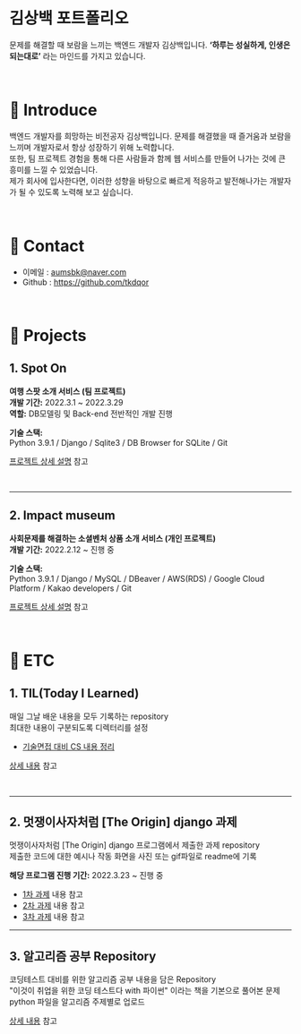 # 김상백 포트폴리오
문제를 해결할 때 보람을 느끼는 백엔드 개발자 김상백입니다. **‘하루는 성실하게, 인생은 되는대로’** 라는 마인드를 가지고 있습니다.

<br>


# :pushpin: Introduce
백엔드 개발자를 희망하는 비전공자 김상백입니다. 문제를 해결했을 때 즐거움과 보람을 느끼며 개발자로서 항상 성장하기 위해 노력합니다.     
또한, 팀 프로젝트 경험을 통해 다른 사람들과 함께 웹 서비스를 만들어 나가는 것에 큰 흥미를 느낄 수 있었습니다.      
제가 회사에 입사한다면, 이러한 성향을 바탕으로 빠르게 적응하고 발전해나가는 개발자가 될 수 있도록 노력해 보고 싶습니다.

<br>


# :pushpin: Contact
- 이메일 : aumsbk@naver.com
- Github : https://github.com/tkdqor

<br>


# :pushpin: Projects

## 1. Spot On
**여행 스팟 소개 서비스 (팀 프로젝트)**   
**개발 기간:** 2022.3.1 ~ 2022.3.29    
**역할:** DB모델링 및 Back-end 전반적인 개발 진행

**기술 스택:**     
Python 3.9.1 / Django / Sqlite3 / DB Browser for SQLite / Git

[프로젝트 상세 설명](https://github.com/ace-project/ace-project) 참고

<br>

* * *

## 2. Impact museum
**사회문제를 해결하는 소셜벤처 상품 소개 서비스 (개인 프로젝트)**   
**개발 기간:** 2022.2.12 ~ 진행 중 

**기술 스택:**     
Python 3.9.1 / Django / MySQL / DBeaver / AWS(RDS) / Google Cloud Platform / Kakao developers / Git

[프로젝트 상세 설명](https://github.com/tkdqor/Impact_museum) 참고

<br>

# :pushpin: ETC

## 1. TIL(Today I Learned)
매일 그날 배운 내용을 모두 기록하는 repository    
최대한 내용이 구분되도록 디렉터리를 설정

- [기술면접 대비 CS 내용 정리](https://github.com/tkdqor/TIL/blob/main/%EA%B8%B0%ED%83%80/%EA%B8%B0%EC%88%A0%EB%A9%B4%EC%A0%91%20%EA%B8%B0%EC%B4%88%20%EA%B0%9C%EB%85%90.md)

[상세 내용](https://github.com/tkdqor/TIL) 참고

<br>

* * *

## 2. 멋쟁이사자처럼 [The Origin] django 과제 
멋쟁이사자처럼 [The Origin] django 프로그램에서 제출한 과제 repository    
제출한 코드에 대한 예시나 작동 화면을 사진 또는 gif파일로 readme에 기록  

**해당 프로그램 진행 기간:** 2022.3.23 ~ 진행 중

- [1차 과제](https://github.com/Django-Mission/django_mission_01-tkdqor) 내용 참고
- [2차 과제](https://github.com/Django-Mission/django_mission_02-tkdqor) 내용 참고
- [3차 과제](https://github.com/Django-Mission/django_mission_03-tkdqor) 내용 참고


* * *

## 3. 알고리즘 공부 Repository
코딩테스트 대비를 위한 알고리즘 공부 내용을 담은 Repository     
"이것이 취업을 위한 코딩 테스트다 with 파이썬" 이라는 책을 기본으로 풀어본 문제 python 파일을 알고리즘 주제별로 업로드

[상세 내용](https://github.com/tkdqor/coding_test_practice) 참고

